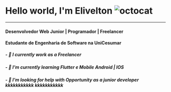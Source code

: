 # Hello world, l'm Elivelton ![octocat](https://user-images.githubusercontent.com/60757768/87687964-bec93f00-c75c-11ea-89b8-d487d96309ad.png)
_________________________________________________________________________
#### Desenvolvedor Web Junior | Programador |  Freelancer
#### Estudante de Engenharia de Software na UniCesumar
##### - 🔭 I currently work as a Freelancer
##### - 🌱 I’m currently learning Flutter e Mobile Android | IOS
##### - 🤔 I’m looking for help with Opportunity as a junior developer  kkkkkkkkkkk  kkkkkkkkkkk
<!--
# Hello word, l'm Elivelton
**espned/espned** is a ✨ _special_ ✨ repository because its `README.md` (this file) appears on your GitHub profile.

Here are some ideas to get you started:

- 🔭 I’m currently working on ...
- 🌱 I’m currently learning ...
- 👯 I’m looking to collaborate on ...
- 🤔 I’m looking for help with ...
- 💬 Ask me about ...
- 📫 How to reach me: ...
- 😄 Pronouns: ...
- ⚡ Fun fact: ...
-->
 
